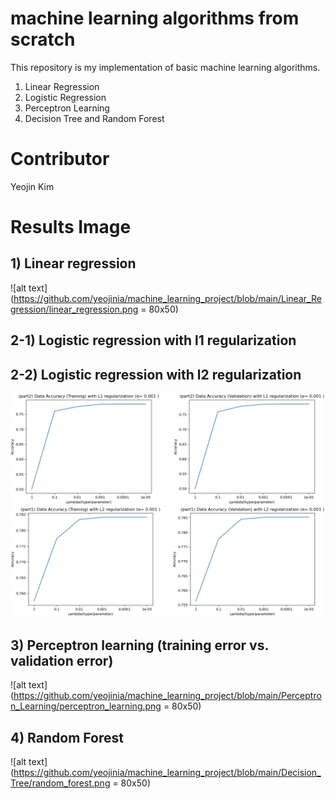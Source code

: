 # machine learning algorithms from scratch
This repository is my implementation of basic machine learning algorithms.

1) Linear Regression
2) Logistic Regression
3) Perceptron Learning
4) Decision Tree and Random Forest


# Contributor
Yeojin Kim


# Results Image 
## 1) Linear regression

![alt text](https://github.com/yeojinia/machine_learning_project/blob/main/Linear_Regression/linear_regression.png = 80x50)

## 2-1) Logistic regression with l1 regularization
## 2-2) Logistic regression with l2 regularization

![alt text](https://github.com/yeojinia/machine_learning_project/blob/main/Logistic_Regression/logistic_regression_l1.png?raw=true)
![alt text](https://github.com/yeojinia/machine_learning_project/blob/main/Logistic_Regression/logistic_regression_l2.png?raw=true)

## 3) Perceptron learning (training error vs. validation error)
![alt text](https://github.com/yeojinia/machine_learning_project/blob/main/Perceptron_Learning/perceptron_learning.png = 80x50)

## 4) Random Forest
![alt text](https://github.com/yeojinia/machine_learning_project/blob/main/Decision_Tree/random_forest.png = 80x50)
